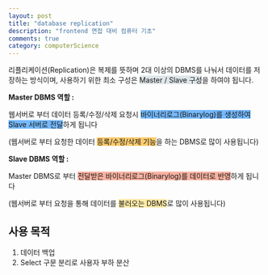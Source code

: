 ```yaml
---
layout: post
title: "database replication"
description: "frontend 면접 대비 컴퓨터 기초"
comments: true
category: computerScience
---
```


리플리케이션(Replication)은 복제를 뜻하며 2대 이상의 DBMS를 나눠서 데이터를 저장하는 방식이며, 사용하기 위한 최소 구성은 <span style="background-color:#dfe6e9;">Master / Slave 구성</span>을 하여야 됩니다.

**Master DBMS 역할 :**

웹서버로 부터 데이터 등록/수정/삭제 요청시 <span style="background-color:#74b9ff;">바이너리로그(Binarylog)를 생성하여 Slave 서버로 전달</span>하게 됩니다

(웹서버로 부터 요청한 데이터 <span style="background-color:#fdcb6e;">등록/수정/삭제 기능</span>을 하는 DBMS로 많이 사용됩니다)

**Slave DBMS 역할 :**

Master DBMS로 부터 <span style="background-color:#fab1a0;">전달받은 바이너리로그(Binarylog)를 데이터로 반영</span>하게 됩니다

(웹서버로 부터 요청을 통해 데이터를 <span style="background-color:#ffeaa7;">불러오는 DBMS</span>로 많이 사용됩니다)

## 사용 목적

1. 데이터 백업
2. Select 구문 분리로 사용자 부하 분산
